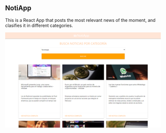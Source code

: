 ## NotiApp 

This is a React App that posts the most relevant news of the moment, and clasifies it in different categories.

<p align='center'>
    <img src='./screen.png'>
</p>